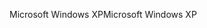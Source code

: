 <span data-ttu-id="923fe-101">Microsoft Windows XP</span><span class="sxs-lookup"><span data-stu-id="923fe-101">Microsoft Windows XP</span></span>